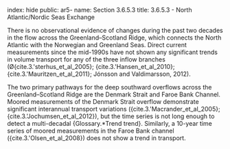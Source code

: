 index: hide
public: ar5-
name: Section 3.6.5.3
title: 3.6.5.3 - North Atlantic/Nordic Seas Exchange

There is no observational evidence of changes during the past two decades in the flow across the Greenland–Scotland Ridge, which connects the North Atlantic with the Norwegian and Greenland Seas. Direct current measurements since the mid-1990s have not shown any significant trends in volume transport for any of the three inflow branches (Ø{cite.3.'sterhus_et_al_2005}; {cite.3.'Hansen_et_al_2010}; {cite.3.'Mauritzen_et_al_2011}; Jónsson and Valdimarsson, 2012).

The two primary pathways for the deep southward overflows across the Greenland–Scotland Ridge are the Denmark Strait and Faroe Bank Channel. Moored measurements of the Denmark Strait overflow demonstrate significant interannual transport variations ({cite.3.'Macrander_et_al_2005}; {cite.3.'Jochumsen_et_al_2012}), but the time series is not long enough to detect a multi-decadal {Glossary.*Trend trend}. Similarly, a 10-year time series of moored measurements in the Faroe Bank channel ({cite.3.'Olsen_et_al_2008}) does not show a trend in transport.
